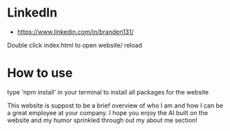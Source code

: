 


# LinkedIn
- https://www.linkedin.com/in/branden131/


Double click index.html to open website/ reload

# How to use
type 'npm install' in your terminal to install all packages for the website

This website is suppost to be a brief overview of who I am and how I can be a great employee at your company.
I hope you enjoy the AI built on the website and my humor sprinkled through out my about me section!






